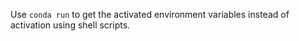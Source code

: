 Use `conda run` to get the activated environment variables instead of activation using shell scripts.
